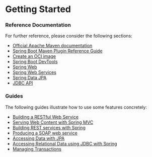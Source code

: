 # Getting Started

### Reference Documentation
For further reference, please consider the following sections:

* [Official Apache Maven documentation](https://maven.apache.org/guides/index.html)
* [Spring Boot Maven Plugin Reference Guide](https://docs.spring.io/spring-boot/docs/2.7.3-SNAPSHOT/maven-plugin/reference/html/)
* [Create an OCI image](https://docs.spring.io/spring-boot/docs/2.7.3-SNAPSHOT/maven-plugin/reference/html/#build-image)
* [Spring Boot DevTools](https://docs.spring.io/spring-boot/docs/2.7.3-SNAPSHOT/reference/htmlsingle/#using.devtools)
* [Spring Web](https://docs.spring.io/spring-boot/docs/2.7.3-SNAPSHOT/reference/htmlsingle/#web)
* [Spring Web Services](https://docs.spring.io/spring-boot/docs/2.7.3-SNAPSHOT/reference/htmlsingle/#io.webservices)
* [Spring Data JPA](https://docs.spring.io/spring-boot/docs/2.7.3-SNAPSHOT/reference/htmlsingle/#data.sql.jpa-and-spring-data)
* [JDBC API](https://docs.spring.io/spring-boot/docs/2.7.3-SNAPSHOT/reference/htmlsingle/#data.sql)

### Guides
The following guides illustrate how to use some features concretely:

* [Building a RESTful Web Service](https://spring.io/guides/gs/rest-service/)
* [Serving Web Content with Spring MVC](https://spring.io/guides/gs/serving-web-content/)
* [Building REST services with Spring](https://spring.io/guides/tutorials/rest/)
* [Producing a SOAP web service](https://spring.io/guides/gs/producing-web-service/)
* [Accessing Data with JPA](https://spring.io/guides/gs/accessing-data-jpa/)
* [Accessing Relational Data using JDBC with Spring](https://spring.io/guides/gs/relational-data-access/)
* [Managing Transactions](https://spring.io/guides/gs/managing-transactions/)


